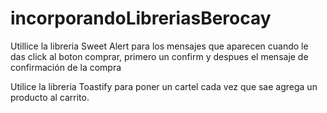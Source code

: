 # incorporandoLibreriasBerocay

Utillice la libreria Sweet Alert para los mensajes que aparecen cuando le das click al boton comprar, primero un confirm y despues el mensaje de confirmación de la compra

Utilice la libreria Toastify para poner un cartel cada vez que sae agrega un producto al carrito.
